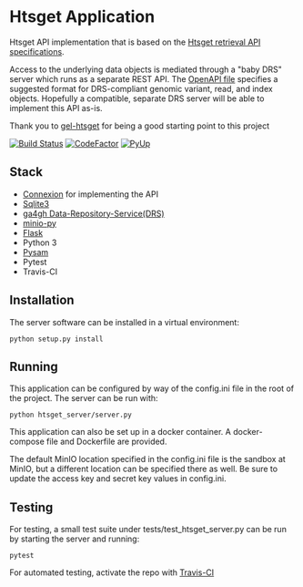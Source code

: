 # Htsget Application

Htsget API implementation that is based on the [Htsget retrieval API specifications](http://samtools.github.io/hts-specs/htsget.html).

Access to the underlying data objects is mediated through a "baby DRS" server which runs as a separate REST API. The [OpenAPI file](htsget_server/drs_openapi.yml) specifies a suggested format for DRS-compliant genomic variant, read, and index objects. Hopefully a compatible, separate DRS server will be able to implement this API as-is.


Thank you to [gel-htsget](https://github.com/genomicsengland/gel-htsget) for being a good starting point to this project

[![Build Status](https://travis-ci.org/CanDIG/htsget_app.svg?branch=master)](https://travis-ci.org/CanDIG/htsget_app)
[![CodeFactor](https://www.codefactor.io/repository/github/CanDIG/htsget_app/badge)](https://www.codefactor.io/repository/github/CanDIG/htsget_app)
[![PyUp](https://pyup.io/repos/github/CanDIG/htsget_app/shield.svg)](https://pyup.io/repos/github/CanDIG/htsget_app/)

## Stack
- [Connexion](https://github.com/zalando/connexion) for implementing the API
- [Sqlite3](https://www.sqlite.org/index.html)
- [ga4gh Data-Repository-Service(DRS)](https://github.com/ga4gh/data-repository-service-schemas)
- [minio-py](https://github.com/minio/minio-py)
- [Flask](http://flask.pocoo.org/)
- Python 3
- [Pysam](https://pysam.readthedocs.io/en/latest/api.html)
- Pytest
- Travis-CI

## Installation

The server software can be installed in a virtual environment:
```
python setup.py install
```

## Running

This application can be configured by way of the config.ini file in the root of the project.
The server can be run with: 

```
python htsget_server/server.py
```

This application can also be set up in a docker container. A docker-compose file and Dockerfile are provided.

The default MinIO location specified in the config.ini file is the sandbox at MinIO, but a different location can be specified there as well. Be sure to update the access key and secret key values in config.ini.


## Testing

For testing, a small test suite under tests/test_htsget_server.py can be run by starting the server and running:

```
pytest
```

For automated testing, activate the repo with [Travis-CI](https://travis-ci.com/getting_started)
